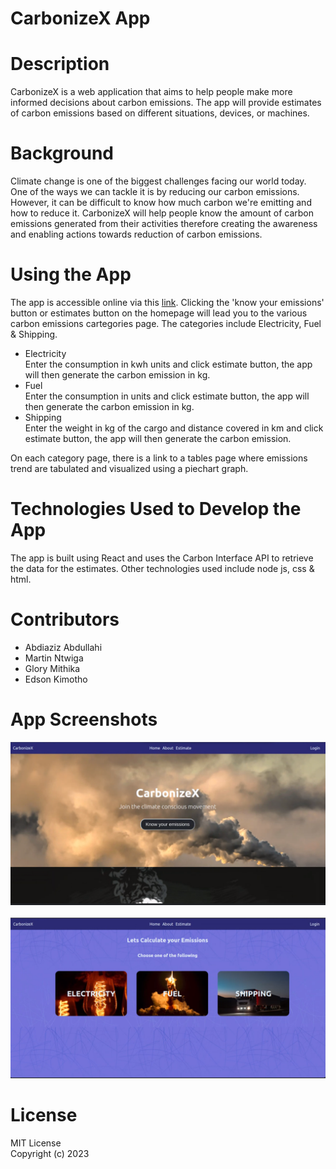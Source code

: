 # CarbonizeX App

# Description
CarbonizeX is a web application that aims to help people make more informed decisions about carbon emissions. The app will provide estimates of carbon emissions based on different situations, devices, or machines.

# Background
Climate change is one of the biggest challenges facing our world today. One of the ways we can tackle it is by reducing our carbon emissions. However, it can be difficult to know how much carbon we're emitting and how to reduce it. CarbonizeX will help people know the amount of carbon emissions generated from their activities therefore creating the awareness and enabling actions towards reduction of carbon emissions.

# Using the App
The app is accessible online via this [link](https://radiant-souffle-74def2.netlify.app/). Clicking the 'know your emissions' button or estimates button on the homepage will lead you to the various carbon emissions cartegories page. The categories include Electricity, Fuel & Shipping.

* Electricity<br>
Enter the consumption in kwh units and click estimate button, the app will then generate the carbon emission in kg.
* Fuel<br>
Enter the consumption in units and click estimate button, the app will then generate the carbon emission in kg.
* Shipping<br>
Enter the weight in kg of the cargo and distance covered in km and click estimate button, the app will then generate the carbon emission.

On each category page, there is a link to a tables page where emissions trend are tabulated and visualized using a piechart graph.

# Technologies Used to Develop the App
The app is built using React and uses the Carbon Interface API to retrieve the data for the estimates. Other technologies used include node js, css & html.

# Contributors
- Abdiaziz Abdullahi
- Martin Ntwiga
- Glory Mithika
- Edson Kimotho

# App Screenshots
<img src="./public/Screenshot-22.png"> 
<br><br>
<img src="./public/Screenshot-23.png">

# License
MIT License<br>
Copyright (c) 2023
